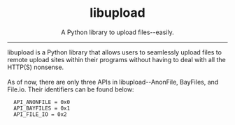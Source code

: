 <h1 align="center">libupload</h1></center>
<p align="center">A Python library to upload files--easily.</p>
<hr>
libupload is a Python library that allows users to seamlessly upload files to remote upload sites within their programs without having to deal with all the HTTP(S) nonsense.
<br><br>
As of now, there are only three APIs in libupload--AnonFile, BayFiles, and File.io. Their identifiers can be found below:

```
  API_ANONFILE = 0x0
  API_BAYFILES = 0x1
  API_FILE_IO = 0x2
```
